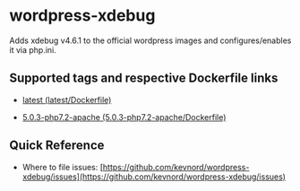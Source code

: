 # wordpress-xdebug
Adds xdebug v4.6.1 to the official wordpress images and configures/enables it via php.ini.

## Supported tags and respective Dockerfile links
- [latest (latest/Dockerfile)](https://github.com/kevnord/wordpress-xdebug/blob/master/latest/Dockerfile)

- [5.0.3-php7.2-apache (5.0.3-php7.2-apache/Dockerfile)](https://github.com/kevnord/wordpress-xdebug/blob/master/5.0.3-php7.2-apache/Dockerfile)

## Quick Reference

- Where to file issues:
[https://github.com/kevnord/wordpress-xdebug/issues](https://github.com/kevnord/wordpress-xdebug/issues)
